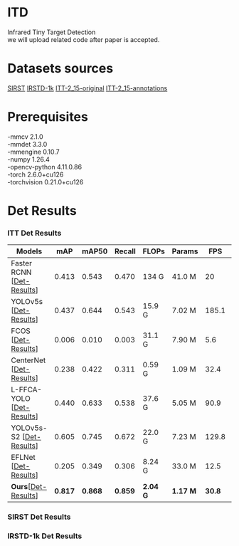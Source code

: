 # ITD
Infrared Tiny Target Detection  
we will upload related code after paper is accepted.

# Datasets sources
[SIRST](https://github.com/YimianDai/sirst)
[IRSTD-1k](https://github.com/RuiZhang97/ISNet)
[ITT-2_15-original](https://drive.google.com/drive/folders/166iNTmKyahH7TPzSQjt5-1j4BEX9uw-Z?usp=drive_link)
[ITT-2_15-annotations](https://drive.google.com/drive/folders/166iNTmKyahH7TPzSQjt5-1j4BEX9uw-Z?usp=drive_link)

# Prerequisites
-mmcv	2.1.0  
-mmdet	3.3.0  
-mmengine	0.10.7   
-numpy	1.26.4  
-opencv-python	4.11.0.86  
-torch	2.6.0+cu126  
-torchvision	0.21.0+cu126

# Det Results

### ITT Det Results
| Models         | mAP   | mAP50 | Recall | FLOPs   | Params  | FPS  | weight |
|----------------|-------|-------|--------|---------|---------|------|------|
| Faster RCNN [[Det-Results](https://drive.google.com/drive/folders/1lOguFXk2UPA9OZAz0C5F5A3RzV2hAUgT?usp=drive_link)] | 0.413 | 0.543 | 0.470  | 134 G   | 41.0 M  | 20   | [[Link]]() |
| YOLOv5s [[Det-Results](https://drive.google.com/drive/folders/1FSgwD0v2XApx3Vuboji-10b_pVY27WHT?usp=drive_link)]    | 0.437 | 0.644 | 0.543  | 15.9 G  | 7.02 M  | 185.1| [[Link]]() |
| FCOS [[Det-Results](https://drive.google.com/drive/folders/1PURIkzRQLD-NoujNjRN1AtpP5fNNMySz?usp=drive_link)]      | 0.006 | 0.010 | 0.003  | 31.1 G  | 7.90 M  | 5.6  | [[Link]]() |
| CenterNet [[Det-Results](https://drive.google.com/drive/folders/1wGjcWLxBf8Yo4CIByk1NyAPx6u5z_8Br?usp=drive_link)] | 0.238 | 0.422 | 0.311  | 0.59 G  | 1.09 M  | 32.4 | [[Link]]() |
| L-FFCA-YOLO [[Det-Results](https://drive.google.com/drive/folders/1eAoaiaGu8sn63H4yj1jvTPymRBchNMsJ?usp=drive_link)] | 0.440 | 0.633 | 0.538 | 37.6 G  | 5.05 M  | 90.9 | [[Link]]() |
| YOLOv5s-S2 [[Det-Results](https://drive.google.com/drive/folders/10q4yjiAQGMqNOG4iJWxxRN5odxQifiV0?usp=drive_link)] | 0.605 | 0.745 | 0.672 | 22.0 G  | 7.23 M  | 129.8| [[Link]]() |
| EFLNet [[Det-Results](https://drive.google.com/drive/folders/1twsPFd3LzhPPAoA3mXDxkJgFoDUdC9-1?usp=drive_link)]     | 0.205 | 0.349 | 0.306  | 8.24 G  | 33.0 M  | 12.5 | [[Link]]() |
| **Ours**[[Det-Results](https://drive.google.com/drive/folders/10ArQ4dUa73or6ns1yNdQwmQMDqRdAK2s?usp=drive_link)]      | **0.817** | **0.868** | **0.859** | **2.04 G** | **1.17 M** | **30.8** | [[Link]]() |

### SIRST Det Results


### IRSTD-1k Det Results
